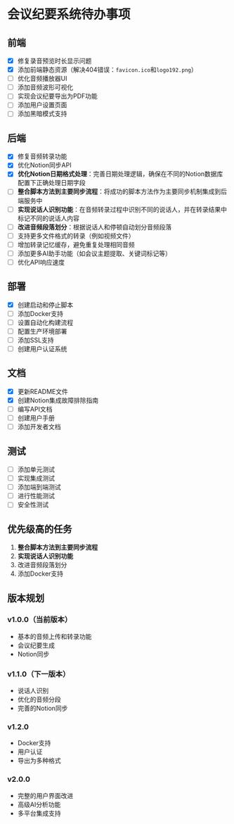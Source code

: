 # 会议纪要系统待办事项

## 前端

- [x] 修复录音预览时长显示问题
- [x] 添加前端静态资源（解决404错误：`favicon.ico`和`logo192.png`）
- [ ] 优化音频播放器UI
- [ ] 添加音频波形可视化
- [ ] 实现会议纪要导出为PDF功能
- [ ] 添加用户设置页面
- [ ] 添加黑暗模式支持

## 后端

- [x] 修复音频转录功能
- [x] 优化Notion同步API
- [x] **优化Notion日期格式处理**：完善日期处理逻辑，确保在不同的Notion数据库配置下正确处理日期字段
- [ ] **整合脚本方法到主要同步流程**：将成功的脚本方法作为主要同步机制集成到后端服务中
- [ ] **实现说话人识别功能**：在音频转录过程中识别不同的说话人，并在转录结果中标记不同的说话人内容
- [ ] **改进音频段落划分**：根据说话人和停顿自动划分音频段落
- [ ] 支持更多文件格式的转录（例如视频文件）
- [ ] 增加转录记忆缓存，避免重复处理相同音频
- [ ] 添加更多AI助手功能（如会议主题提取、关键词标记等）
- [ ] 优化API响应速度

## 部署

- [x] 创建启动和停止脚本
- [ ] 添加Docker支持
- [ ] 设置自动化构建流程
- [ ] 配置生产环境部署
- [ ] 添加SSL支持
- [ ] 创建用户认证系统

## 文档

- [x] 更新README文件
- [x] 创建Notion集成故障排除指南
- [ ] 编写API文档
- [ ] 创建用户手册
- [ ] 添加开发者文档

## 测试

- [ ] 添加单元测试
- [ ] 实现集成测试
- [ ] 添加端到端测试
- [ ] 进行性能测试
- [ ] 安全性测试

## 优先级高的任务

1. **整合脚本方法到主要同步流程**
2. **实现说话人识别功能**
3. 改进音频段落划分
4. 添加Docker支持

## 版本规划

### v1.0.0（当前版本）
- 基本的音频上传和转录功能
- 会议纪要生成
- Notion同步

### v1.1.0（下一版本）
- 说话人识别
- 优化的音频分段
- 完善的Notion同步

### v1.2.0
- Docker支持
- 用户认证
- 导出为多种格式

### v2.0.0
- 完整的用户界面改进
- 高级AI分析功能
- 多平台集成支持

